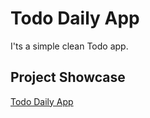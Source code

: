 # Todo Daily App

I'ts a simple clean Todo app.

## Project Showcase

[Todo Daily App](https://todo-daily-app.netlify.app/)
